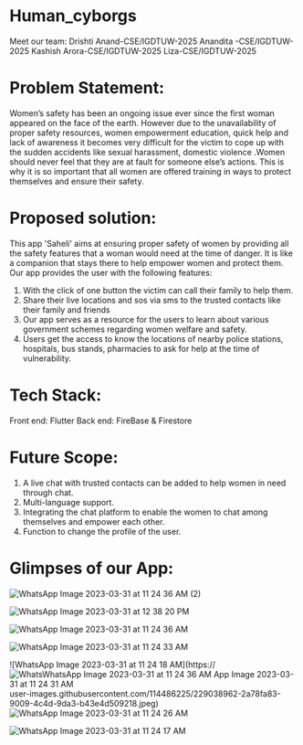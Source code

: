 # Human_cyborgs
Meet our team: 
Drishti Anand-CSE/IGDTUW-2025
Anandita -CSE/IGDTUW-2025
Kashish Arora-CSE/IGDTUW-2025
Liza-CSE/IGDTUW-2025

# Problem Statement:
Women’s safety has been an ongoing issue ever since the first woman appeared on the face of the earth. However due to the unavailability of proper safety resources, women empowerment education, quick help and lack of awareness it becomes very difficult for the victim to cope up with the sudden accidents like sexual harassment, domestic violence .Women should never feel that they are at fault for someone else’s actions. This is why it is so important that all women are offered training in ways to protect themselves and ensure their safety.

# Proposed solution:
This app 'Saheli' aims at ensuring proper safety of women by providing all the safety features that a woman would need at the time of danger.
It is like a companion that stays there to help empower women and protect them. Our app provides the user with the following features:
   1. With the click of one button the victim can call their family to help them.
   2. Share their live locations and sos via sms to the trusted contacts like their family and friends
   3. Our app serves as a resource for the users to learn about various government schemes regarding women welfare and safety.
   4. Users get the access to  know the locations of nearby police stations, hospitals, bus stands, pharmacies to ask for help at the time of vulnerability.

# Tech Stack:
Front end: Flutter
Back end: FireBase & Firestore

# Future Scope:
1. A live chat with trusted contacts can be added to help women in need through chat.
2. Multi-language support.
3. Integrating the chat platform to enable the women to chat among themselves and empower each other.
4. Function to  change the profile of the user.

# Glimpses of our App:

![WhatsApp Image 2023-03-31 at 11 24 36 AM (2)](https://user-images.githubusercontent.com/114486225/229035827-3a2645da-30ef-4742-86a3-44ae4d9623ba.jpeg)


![WhatsApp Image 2023-03-31 at 12 38 20 PM](https://user-images.githubusercontent.com/114486225/229048942-10d9cdb7-95e8-4c4f-9eb3-2a771fedbdab.jpeg)

![WhatsApp Image 2023-03-31 at 11 24 36 AM](https://user-images.githubusercontent.com/114486225/229035871-af44af34-165c-40e7-aa5e-9462b7589397.jpeg)

![WhatsApp Image 2023-03-31 at 11 24 33 AM](https://user-images.githubusercontent.com/114486225/229035907-a7b0fbd7-314b-411c-af2d-16dbf7e7cc27.jpeg)

![WhatsApp Image 2023-03-31 at 11 24 18 AM](https://![Whats![WhatsApp Image 2023-03-31 at 11 24 36 AM](https://user-images.githubusercontent.com/114486225/229039016-b9e7860d-f5bb-460b-b5b8-45ffe377ce1a.jpeg)
App Image 2023-03-31 at 11 24 31 AM](https://user-images.githubusercontent.com/114486225/229039000-5bda301e-5337-40d4-a5f0-f8a50ddd33bd.jpeg)
user-images.githubusercontent.com/114486225/229038962-2a78fa83-9009-4c4d-9da3-b43e4d509218.jpeg)
![WhatsApp Image 2023-03-31 at 11 24 26 AM](https://user-images.githubusercontent.com/114486225/229038981-1112f6c1-72c0-4a89-b641-313e29022c91.jpeg)

![WhatsApp Image 2023-03-31 at 11 24 17 AM](https://user-images.githubusercontent.com/114486225/229038941-3c4fe610-70e7-4205-96b7-f57b9e5471dc.jpeg)

